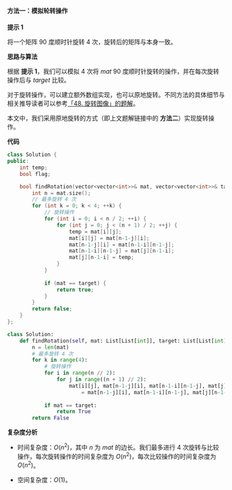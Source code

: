 #### 方法一：模拟轮转操作

**提示 $1$**

将一个矩阵 $90$ 度顺时针旋转 $4$ 次，旋转后的矩阵与本身一致。

**思路与算法**

根据 **提示 $1$**，我们可以模拟 $4$ 次将 $\textit{mat}$ $90$ 度顺时针旋转的操作，并在每次旋转操作后与 $\textit{target}$ 比较。

对于旋转操作，可以建立额外数组实现，也可以原地旋转。不同方法的具体细节与相关推导读者可以参考[「48. 旋转图像」的题解](https://leetcode-cn.com/problems/rotate-image/solution/xuan-zhuan-tu-xiang-by-leetcode-solution-vu3m/)。

本文中，我们采用原地旋转的方式（即上文题解链接中的 **方法二**）实现旋转操作。

**代码**

```C++ [sol1-C++]
class Solution {
public:
    int temp;
    bool flag;

    bool findRotation(vector<vector<int>>& mat, vector<vector<int>>& target) {
        int n = mat.size();
        // 最多旋转 4 次
        for (int k = 0; k < 4; ++k) {
            // 旋转操作
            for (int i = 0; i < n / 2; ++i) {
                for (int j = 0; j < (n + 1) / 2; ++j) {
                    temp = mat[i][j];
                    mat[i][j] = mat[n-1-j][i];
                    mat[n-1-j][i] = mat[n-1-i][n-1-j];
                    mat[n-1-i][n-1-j] = mat[j][n-1-i];
                    mat[j][n-1-i] = temp;
                }
            }
            
            if (mat == target) {
                return true;
            }
        }
        return false;    
    }
};
```

```Python [sol1-Python3]
class Solution:
    def findRotation(self, mat: List[List[int]], target: List[List[int]]) -> bool:
        n = len(mat)
        # 最多旋转 4 次
        for k in range(4):
            # 旋转操作
            for i in range(n // 2):
                for j in range((n + 1) // 2):
                    mat[i][j], mat[n-1-j][i], mat[n-1-i][n-1-j], mat[j][n-1-i] \
                        = mat[n-1-j][i], mat[n-1-i][n-1-j], mat[j][n-1-i], mat[i][j]
            
            if mat == target:
                return True
        return False
```

**复杂度分析**

- 时间复杂度：$O(n^2)$，其中 $n$ 为 $\textit{mat}$ 的边长。我们最多进行 $4$ 次旋转与比较操作，每次旋转操作的时间复杂度为 $O(n^2)$，每次比较操作的时间复杂度为 $O(n^2)$。

- 空间复杂度：$O(1)$。